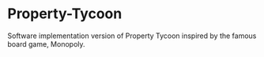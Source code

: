 # Property-Tycoon
Software implementation version of Property Tycoon inspired by the famous board game, Monopoly.

